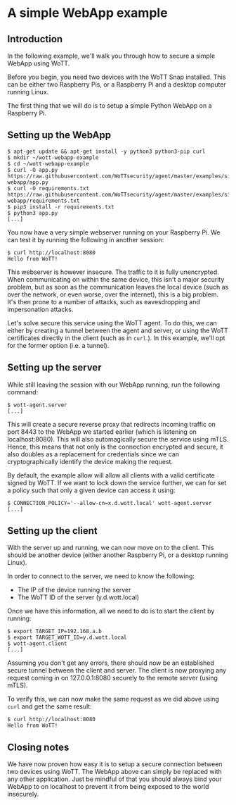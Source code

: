# A simple WebApp example

## Introduction

In the following example, we'll walk you through how to secure a simple WebApp using WoTT.

Before you begin, you need two devices with the WoTT Snap installed. This can be either two Raspberry Pis, or a Raspberry Pi and a desktop computer running Linux.

The first thing that we will do is to setup a simple Python WebApp on a Raspberry Pi.

## Setting up the WebApp

```
$ apt-get update && apt-get install -y python3 python3-pip curl
$ mkdir ~/wott-webapp-example
$ cd ~/wott-webapp-example
$ curl -O app.py https://raw.githubusercontent.com/WoTTsecurity/agent/master/examples/simple-webapp/app.py
$ curl -O requirements.txt https://raw.githubusercontent.com/WoTTsecurity/agent/master/examples/simple-webapp/requirements.txt
$ pip3 install -r requirements.txt
$ python3 app.py
[...]
```

You now have a very simple webserver running on your Raspberry Pi. We can test it by running the following in another session:

```
$ curl http://localhost:8080
Hello from WoTT!
```

This webserver is however insecure. The traffic to it is fully unencrypted. When communicating on within the same device, this isn't a major security problem, but as soon as the communication leaves the local device (such as over the network, or even worse, over the internet), this is a big problem. It's then prone to a number of attacks, such as eavesdropping and impersonation attacks.

Let's solve secure this service using the WoTT agent. To do this, we can either by creating a tunnel between the agent and server, or using the WoTT certificates directly in the client (such as in `curl`.). In this example, we'll opt for the former option (i.e. a tunnel).

## Setting up the server

While still leaving the session with our WebApp running, run the following command:

```
$ wott-agent.server
[...]
```

This will create a secure reverse proxy that redirects incoming traffic on port 8443 to the WebApp we started earlier (which is listening on localhost:8080). This will also automagically secure the service using mTLS. Hence, this means that not only is the connection encrypted and secure, it also doubles as a replacement for credentials since we can cryptographically identify the device making the request.

By default, the example allow will allow all clients with a valid certificate signed by WoTT. If we want to lock down the service further, we can for set a policy such that only a given device can access it using:

```
$ CONNECTION_POLICY='--allow-cn=x.d.wott.local' wott-agent.server
[...]
```

## Setting up the client

With the server up and running, we can now move on to the client. This should be another device (either another Raspberry Pi, or a desktop running Linux).

In order to connect to the server, we need to know the following:

 * The IP of the device running the server
 * The WoTT ID of the server (y.d.wott.local)

Once we have this information, all we need to do is to start the client by running:

```
$ export TARGET_IP=192.168.a.b
$ export TARGET_WOTT_ID=y.d.wott.local
$ wott-agent.client
[...]
```

Assuming you don't get any errors, there should now be an established secure tunnel between the client and server. The client is now proxying any request coming in on 127.0.0.1:8080 securely to the remote server (using mTLS).

To verify this, we can now make the same request as we did above using `curl` and get the same result:

```
$ curl http://localhost:8080
Hello from WoTT!
```

## Closing notes

We have now proven how easy it is to setup a secure connection between two devices using WoTT. The WebApp above can simply be replaced with any other application. Just be mindful of that you should always bind your WebApp to on localhost to prevent it from being exposed to the world insecurely.

